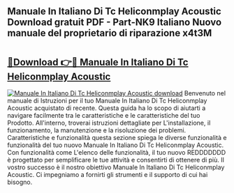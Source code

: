 ## Manuale In Italiano Di Tc Heliconmplay Acoustic Download gratuit PDF - Part-NK9 Italiano Nuovo manuale del proprietario di riparazione x4t3M

# <h2><a href="http://dfg8m6.blite.top/?on=Manuale+In+Italiano+Di+Tc+Heliconmplay+Acoustic">🔗Download 👉🔴 Manuale In Italiano Di Tc Heliconmplay Acoustic</a></h2>

[![Manuale In Italiano Di Tc Heliconmplay Acoustic download](https://i.imgur.com/lujVjoI.png)](http://dfg8m6.blite.top/?on=Manuale+In+Italiano+Di+Tc+Heliconmplay+Acoustic)
Benvenuto nel manuale di Istruzioni per il tuo Manuale In Italiano Di Tc Heliconmplay Acoustic acquistato di recente. Questa guida ha lo scopo di aiutarti a navigare facilmente tra le caratteristiche e le caratteristiche del tuo Prodotto. All'interno, troverai istruzioni dettagliate per L'installazione, il funzionamento, la manutenzione e la risoluzione dei problemi. Caratteristiche e funzionalità questa sezione spiega le diverse funzionalità e funzionalità del tuo nuovo Manuale In Italiano Di Tc Heliconmplay Acoustic. Con funzionalità come L'elenco delle funzionalità, il tuo nuovo REDDDDDDD è progettato per semplificare le tue attività e consentirti di ottenere di più. Il vostro successo è il nostro obiettivo Manuale In Italiano Di Tc Heliconmplay Acoustic. Ci impegniamo a fornirti gli strumenti e il supporto di cui hai bisogno.
